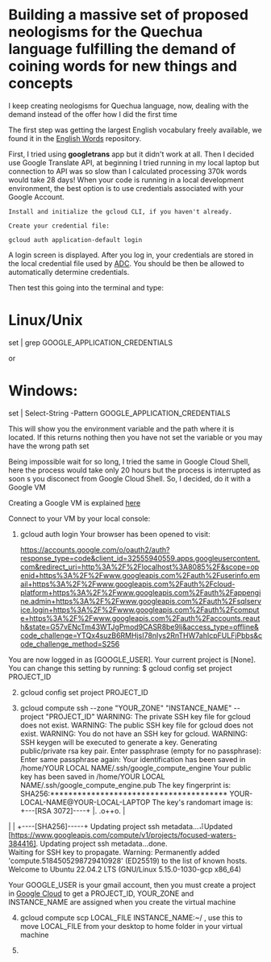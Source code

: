 # Building a massive set of proposed neologisms for the Quechua language fulfilling the demand of coining words for new things and concepts
I keep creating neologisms for Quechua language, now, dealing with the demand instead of the offer how I did the first time

The first step was getting the largest English vocabulary freely available, we found it in the [English Words](https://github.com/dwyl/english-words) repository.


First, I tried using **googletrans** app but it didn't work at all. Then I decided use Google Translate API, at beginning I tried running in my local laptop but connection to API was so slow than I calculated processing 370k words would take 28 days! 
When your code is running in a local development environment, the best option is to use credentials associated with your Google Account.

    Install and initialize the gcloud CLI, if you haven't already.

    Create your credential file:

    gcloud auth application-default login

A login screen is displayed. After you log in, your credentials are stored in the local credential file used by [ADC](https://cloud.google.com/docs/authentication/application-default-credentials). You should be then be allowed to automatically determine credentials.


Then test this going into the terminal and type:

# Linux/Unix
set | grep GOOGLE_APPLICATION_CREDENTIALS 

or

# Windows:
set | Select-String -Pattern GOOGLE_APPLICATION_CREDENTIALS 

This will show you the environment variable and the path where it is located. If this returns nothing then you have not set the variable or you may have the wrong path set

Being impossible wait for so long, I tried the same in Google Cloud Shell, here the process would take only 20 hours but the process is interrupted as soon s you disconect from Google Cloud Shell. So, I decided, do it with a Google VM

Creating a Google VM is explained [here](https://cloud.google.com/appengine)

Connect to your VM by your local console:

1. gcloud auth login
Your browser has been opened to visit:

    https://accounts.google.com/o/oauth2/auth?response_type=code&client_id=32555940559.apps.googleusercontent.com&redirect_uri=http%3A%2F%2Flocalhost%3A8085%2F&scope=openid+https%3A%2F%2Fwww.googleapis.com%2Fauth%2Fuserinfo.email+https%3A%2F%2Fwww.googleapis.com%2Fauth%2Fcloud-platform+https%3A%2F%2Fwww.googleapis.com%2Fauth%2Fappengine.admin+https%3A%2F%2Fwww.googleapis.com%2Fauth%2Fsqlservice.login+https%3A%2F%2Fwww.googleapis.com%2Fauth%2Fcompute+https%3A%2F%2Fwww.googleapis.com%2Fauth%2Faccounts.reauth&state=G57vENcTm43WTJgPmod9CASR8be9lj&access_type=offline&code_challenge=YTQx4suzB6RMHjsI78nIys2RnTHW7ahIcpFULFjPbbs&code_challenge_method=S256


You are now logged in as [GOOGLE_USER].
Your current project is [None].  You can change this setting by running:
  $ gcloud config set project PROJECT_ID
  
2. gcloud config set project PROJECT_ID

3. gcloud compute ssh --zone "YOUR_ZONE" "INSTANCE_NAME" --project "PROJECT_ID"
WARNING: The private SSH key file for gcloud does not exist.
WARNING: The public SSH key file for gcloud does not exist.
WARNING: You do not have an SSH key for gcloud.
WARNING: SSH keygen will be executed to generate a key.
Generating public/private rsa key pair.
Enter passphrase (empty for no passphrase): 
Enter same passphrase again: 
Your identification has been saved in /home/YOUR LOCAL NAME/.ssh/google_compute_engine
Your public key has been saved in /home/YOUR LOCAL NAME/.ssh/google_compute_engine.pub
The key fingerprint is:
SHA256:*************************************** YOUR-LOCAL-NAME@YOUR-LOCAL-LAPTOP
The key's randomart image is:
+---[RSA 3072]----+
|.     .o++o.     |

|                 |
+----[SHA256]-----+
Updating project ssh metadata...⠼Updated [https://www.googleapis.com/compute/v1/projects/focused-waters-384416].
Updating project ssh metadata...done.                                          
Waiting for SSH key to propagate.
Warning: Permanently added 'compute.5184505298729410928' (ED25519) to the list of known hosts.
Welcome to Ubuntu 22.04.2 LTS (GNU/Linux 5.15.0-1030-gcp x86_64)

Your GOOGLE_USER is your gmail account, then you must create a project in [Google Cloud](https://cloud.google.com) to get a PROJECT_ID, YOUR_ZONE and   
INSTANCE_NAME are assigned when you create the virtual machine

4. gcloud compute scp LOCAL_FILE INSTANCE_NAME:~/ , use this to move LOCAL_FILE from your desktop to home folder in your virtual machine

5. 



